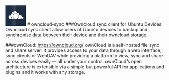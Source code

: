 
<img src="https://github.com/dubstar-04/owncloud-sync/blob/master/Owncloud-Sync/Owncloud-Sync/Owncloud-Sync.png?raw=true" width="64">
# owncloud-sync
###Owncloud sync client for Ubuntu Devices
Owncloud sync client allow users of Ubuntu devices to backup and synchronise data between their device and their owncloud storage. 

###ownCloud: https://owncloud.org/
ownCloud is a self-hosted file sync and share server. It provides access to your data through a web interface, sync clients or WebDAV while providing a platform to view, sync and share across devices easily — all under your control. ownCloud’s open architecture is extensible via a simple but powerful API for applications and plugins and it works with any storage.
